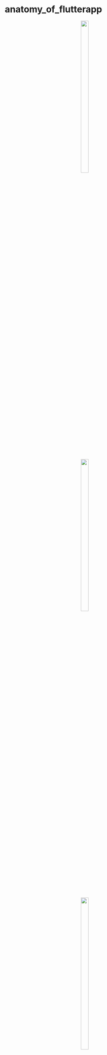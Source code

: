 # anatomy_of_flutterapp

<p align="center"> 
  <img src = "https://github.com/mayuuu05/anatomy_of_flutterapp/assets/149376263/fe8dbe92-c2a0-48c2-bba3-35f26fac98bf " width=22% height=35% ></p>
  <p align="center"> 
  <img src = " https://github.com/mayuuu05/anatomy_of_flutterapp/assets/149376263/515124fe-b7d1-441e-9c81-45d435a80abe" width=22% height=35% ></p>
    <p align="center"> 
  <img src = "https://github.com/mayuuu05/anatomy_of_flutterapp/assets/149376263/73141b86-507c-45e9-ae7e-493f44778286 " width=22% height=35% ></p>
      <p align="center"> 
  <img src = " https://github.com/mayuuu05/anatomy_of_flutterapp/assets/149376263/74d693e3-1cfb-4692-8d76-36b697fccce5" width=22% height=35% >
</p>
A new Flutter project.

## Getting Started

This project is a starting point for a Flutter application.

A few resources to get you started if this is your first Flutter project:

- [Lab: Write your first Flutter app](https://docs.flutter.dev/get-started/codelab)
- [Cookbook: Useful Flutter samples](https://docs.flutter.dev/cookbook)

For help getting started with Flutter development, view the
[online documentation](https://docs.flutter.dev/), which offers tutorials,
samples, guidance on mobile development, and a full API reference.
